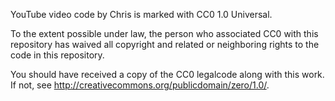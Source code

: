 YouTube video code by Chris is marked with CC0 1.0 Universal.

To the extent possible under law, the person who associated CC0 with
this repository has waived all copyright and related or neighboring rights
to the code in this repository.

You should have received a copy of the CC0 legalcode along with this
work. If not, see <http://creativecommons.org/publicdomain/zero/1.0/>.
